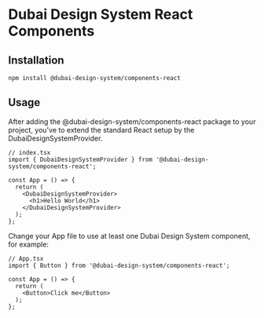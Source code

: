 # Dubai Design System React Components

## Installation

```bash
npm install @dubai-design-system/components-react
```

## Usage
After adding the @dubai-design-system/components-react package to your project, you've to extend the standard React setup by the DubaiDesignSystemProvider.

```tsx
// index.tsx
import { DubaiDesignSystemProvider } from '@dubai-design-system/components-react';

const App = () => {
  return (
    <DubaiDesignSystemProvider>
      <h1>Hello World</h1>
    </DubaiDesignSystemProvider>
  );
};
```

Change your App file to use at least one Dubai Design System component, for example:

```tsx
// App.tsx
import { Button } from '@dubai-design-system/components-react';

const App = () => {
  return (
    <Button>Click me</Button>
  );
};
```